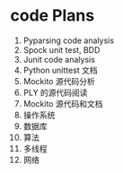 # code Plans
1. Pyparsing code analysis
2. Spock unit test, BDD
3. Junit code analysis
4. Python unittest 文档
5. Mockito 源代码分析
5. PLY 的源代码阅读
6. Mockito 源代码和文档
7. 操作系统
8. 数据库
9. 算法
10. 多线程
11. 网络
